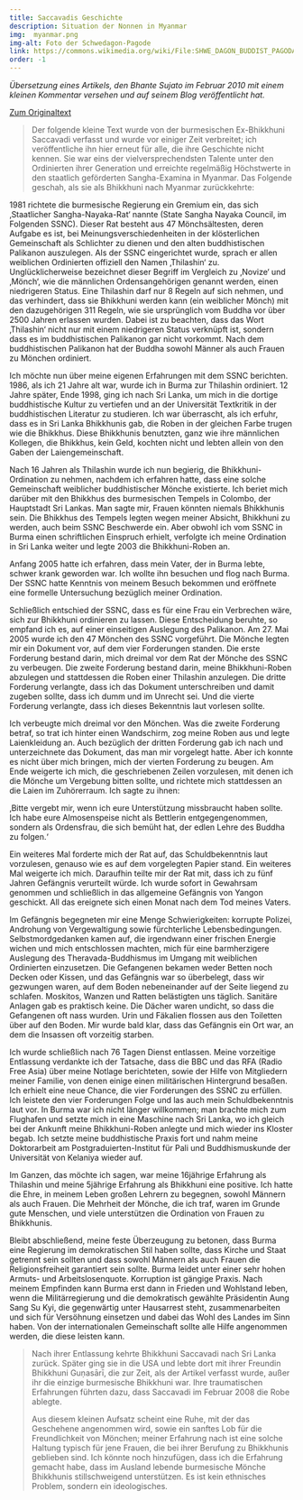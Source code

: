 ```yaml
---
title: Saccavadis Geschichte
description: Situation der Nonnen in Myanmar
img:  myanmar.png
img-alt: Foto der Schwedagon-Pagode
link: https://commons.wikimedia.org/wiki/File:SHWE_DAGON_BUDDIST_PAGODA_YANGON_MYANMA_JAN2013_(8492353053).jpg
order: -1
---
```


*Übersetzung eines Artikels, den Bhante Sujato im Februar 2010 mit einem kleinen Kommentar versehen und auf seinem Blog veröffentlicht hat.*

[Zum Originaltext](https://sujato.wordpress.com/2010/02/16/saccavadis-story/)

> Der folgende kleine Text wurde von der burmesischen Ex-Bhikkhuni Saccavadi verfasst und wurde vor einiger Zeit verbreitet; ich veröffentliche ihn hier erneut für alle, die ihre Geschichte nicht kennen. Sie war eins der vielversprechendsten Talente unter den Ordinierten ihrer Generation und erreichte regelmäßig Höchstwerte in den staatlich geförderten Sangha-Examina in Myanmar. Das Folgende geschah, als sie als Bhikkhuni nach Myanmar zurückkehrte:

1981 richtete die burmesische Regierung ein Gremium ein, das sich ‚Staatlicher Sangha-Nayaka-Rat‘ nannte (State Sangha Nayaka Council, im Folgenden SSNC). Dieser Rat besteht aus 47 Mönchsältesten, deren Aufgabe es ist, bei Meinungsverschiedenheiten in der klösterlichen Gemeinschaft als Schlichter zu dienen und den alten buddhistischen Palikanon auszulegen. Als der SSNC eingerichtet wurde, sprach er allen weiblichen Ordinierten offiziell den Namen ‚Thilashin‘ zu. Unglücklicherweise bezeichnet dieser Begriff im Vergleich zu ‚Novize‘ und ‚Mönch‘, wie die männlichen Ordensangehörigen genannt werden, einen niedrigeren Status. Eine Thilashin darf nur 8 Regeln auf sich nehmen, und das verhindert, dass sie Bhikkhuni werden kann (ein weiblicher Mönch) mit den dazugehörigen 311 Regeln, wie sie ursprünglich vom Buddha vor über 2500 Jahren erlassen wurden. Dabei ist zu beachten, dass das Wort ‚Thilashin‘ nicht nur mit einem niedrigeren Status verknüpft ist, sondern dass es im buddhistischen Palikanon gar nicht vorkommt. Nach dem buddhistischen Palikanon hat der Buddha sowohl Männer als auch Frauen zu Mönchen ordiniert.

Ich möchte nun über meine eigenen Erfahrungen mit dem SSNC berichten. 1986, als ich 21 Jahre alt war, wurde ich in Burma zur Thilashin ordiniert. 12 Jahre später, Ende 1998, ging ich nach Sri Lanka, um mich in die dortige buddhistische Kultur zu vertiefen und an der Universität Textkritik in der buddhistischen Literatur zu studieren. Ich war überrascht, als ich erfuhr, dass es in Sri Lanka Bhikkhunis gab, die Roben in der gleichen Farbe trugen wie die Bhikkhus. Diese Bhikkhunis benutzten, ganz wie ihre männlichen Kollegen, die Bhikkhus, kein Geld, kochten nicht und lebten allein von den Gaben der Laiengemeinschaft.

Nach 16 Jahren als Thilashin wurde ich nun begierig, die Bhikkhuni-Ordination zu nehmen, nachdem ich erfahren hatte, dass eine solche Gemeinschaft weiblicher buddhistischer Mönche existierte. Ich beriet mich darüber mit den Bhikkhus des burmesischen Tempels in Colombo, der Hauptstadt Sri Lankas. Man sagte mir, Frauen könnten niemals Bhikkhunis sein. Die Bhikkhus des Tempels legten wegen meiner Absicht, Bhikkhuni zu werden, auch beim SSNC Beschwerde ein. Aber obwohl ich vom SSNC in Burma einen schriftlichen Einspruch erhielt, verfolgte ich meine Ordination in Sri Lanka weiter und legte 2003 die Bhikkhuni-Roben an.

Anfang 2005 hatte ich erfahren, dass mein Vater, der in Burma lebte, schwer krank geworden war. Ich wollte ihn besuchen und flog nach Burma. Der SSNC hatte Kenntnis von meinem Besuch bekommen und eröffnete eine formelle Untersuchung bezüglich meiner Ordination.

Schließlich entschied der SSNC, dass es für eine Frau ein Verbrechen wäre, sich zur Bhikkhuni ordinieren zu lassen. Diese Entscheidung beruhte, so empfand ich es, auf einer einseitigen Auslegung des Palikanon. Am 27. Mai 2005 wurde ich den 47 Mönchen des SSNC vorgeführt. Die Mönche legten mir ein Dokument vor, auf dem vier Forderungen standen. Die erste Forderung bestand darin, mich dreimal vor dem Rat der Mönche des SSNC zu verbeugen. Die zweite Forderung bestand darin, meine Bhikkhuni-Roben abzulegen und stattdessen die Roben einer Thilashin anzulegen. Die dritte Forderung verlangte, dass ich das Dokument unterschreiben und damit zugeben sollte, dass ich dumm und im Unrecht sei. Und die vierte Forderung verlangte, dass ich dieses Bekenntnis laut vorlesen sollte.

Ich verbeugte mich dreimal vor den Mönchen. Was die zweite Forderung betraf, so trat ich hinter einen Wandschirm, zog meine Roben aus und legte Laienkleidung an. Auch bezüglich der dritten Forderung gab ich nach und unterzeichnete das Dokument, das man mir vorgelegt hatte. Aber ich konnte es nicht über mich bringen, mich der vierten Forderung zu beugen. Am Ende weigerte ich mich, die geschriebenen Zeilen vorzulesen, mit denen ich die Mönche um Vergebung bitten sollte, und richtete mich stattdessen an die Laien im Zuhörerraum. Ich sagte zu ihnen:

‚Bitte vergebt mir, wenn ich eure Unterstützung missbraucht haben sollte. Ich habe eure Almosenspeise nicht als Bettlerin entgegengenommen, sondern als Ordensfrau, die sich bemüht hat, der edlen Lehre des Buddha zu folgen.‘

Ein weiteres Mal forderte mich der Rat auf, das Schuldbekenntnis laut vorzulesen, genauso wie es auf dem vorgelegten Papier stand. Ein weiteres Mal weigerte ich mich. Daraufhin teilte mir der Rat mit, dass ich zu fünf Jahren Gefängnis verurteilt würde. Ich wurde sofort in Gewahrsam genommen und schließlich in das allgemeine Gefängnis von Yangon geschickt. All das ereignete sich einen Monat nach dem Tod meines Vaters.

Im Gefängnis begegneten mir eine Menge Schwierigkeiten: korrupte Polizei, Androhung von Vergewaltigung sowie fürchterliche Lebensbedingungen. Selbstmordgedanken kamen auf, die irgendwann einer frischen Energie wichen und mich entschlossen machten, mich für eine barmherzigere Auslegung des Theravada-Buddhismus im Umgang mit weiblichen Ordinierten einzusetzen. Die Gefangenen bekamen weder Betten noch Decken oder Kissen, und das Gefängnis war so überbelegt, dass wir gezwungen waren, auf dem Boden nebeneinander auf der Seite liegend zu schlafen. Moskitos, Wanzen und Ratten belästigten uns täglich. Sanitäre Anlagen gab es praktisch keine. Die Dächer waren undicht, so dass die Gefangenen oft nass wurden. Urin und Fäkalien flossen aus den Toiletten über auf den Boden. Mir wurde bald klar, dass das Gefängnis ein Ort war, an dem die Insassen oft vorzeitig starben.

Ich wurde schließlich nach 76 Tagen Dienst entlassen. Meine vorzeitige Entlassung verdankte ich der Tatsache, dass die BBC und das RFA (Radio Free Asia) über meine Notlage berichteten, sowie der Hilfe von Mitgliedern meiner Familie, von denen einige einen militärischen Hintergrund besaßen. Ich erhielt eine neue Chance, die vier Forderungen des SSNC zu erfüllen. Ich leistete den vier Forderungen Folge und las auch mein Schuldbekenntnis laut vor. In Burma war ich nicht länger willkommen; man brachte mich zum Flughafen und setzte mich in eine Maschine nach Sri Lanka, wo ich gleich bei der Ankunft meine Bhikkhuni-Roben anlegte und mich wieder ins Kloster begab. Ich setzte meine buddhistische Praxis fort und nahm meine Doktorarbeit am Postgraduierten-Institut für Pali und Buddhismuskunde der Universität von Kelaniya wieder auf.

Im Ganzen, das möchte ich sagen, war meine 16jährige Erfahrung als Thilashin und meine 5jährige Erfahrung als Bhikkhuni eine positive. Ich hatte die Ehre, in meinem Leben großen Lehrern zu begegnen, sowohl Männern als auch Frauen. Die Mehrheit der Mönche, die ich traf, waren im Grunde gute Menschen, und viele unterstützen die Ordination von Frauen zu Bhikkhunis.

Bleibt abschließend, meine feste Überzeugung zu betonen, dass Burma eine Regierung im demokratischen Stil haben sollte, dass Kirche und Staat getrennt sein sollten und dass sowohl Männern als auch Frauen die Religionsfreiheit garantiert sein sollte. Burma leidet unter einer sehr hohen Armuts- und Arbeitslosenquote. Korruption ist gängige Praxis. Nach meinem Empfinden kann Burma erst dann in Frieden und Wohlstand leben, wenn die Militärregierung und die demokratisch gewählte Präsidentin Aung Sang Su Kyi, die gegenwärtig unter Hausarrest steht, zusammenarbeiten und sich für Versöhnung einsetzen und dabei das Wohl des Landes im Sinn haben. Von der internationalen Gemeinschaft sollte alle Hilfe angenommen werden, die diese leisten kann.

>Nach ihrer Entlassung kehrte Bhikkhuni Saccavadi nach Sri Lanka zurück. Später ging sie in die USA und lebte dort mit ihrer Freundin Bhikkhuni Guṇasārī, die zur Zeit, als der Artikel verfasst wurde, außer ihr die einzige burmesische Bhikkhuni war. Ihre traumatischen Erfahrungen führten dazu, dass Saccavadi im Februar 2008 die Robe ablegte.
>
>Aus diesem kleinen Aufsatz scheint eine Ruhe, mit der das Geschehene angenommen wird, sowie ein sanftes Lob für die Freundlichkeit von Mönchen; meiner Erfahrung nach ist eine solche Haltung typisch für jene Frauen, die bei ihrer Berufung zu Bhikkhunis geblieben sind. Ich könnte noch hinzufügen, dass ich die Erfahrung gemacht habe, dass im Ausland lebende burmesische Mönche Bhikkhunis stillschweigend unterstützen. Es ist kein ethnisches Problem, sondern ein ideologisches.